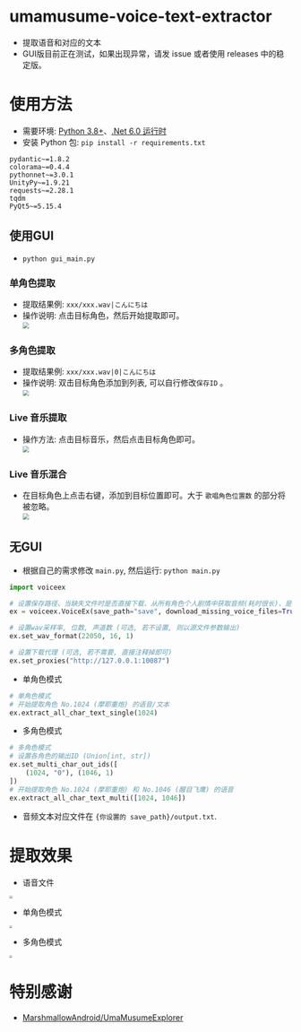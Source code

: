 # umamusume-voice-text-extractor

- 提取语音和对应的文本
- GUI版目前正在测试，如果出现异常，请发 issue 或者使用 releases 中的稳定版。



# 使用方法

- 需要环境: [Python 3.8+](https://www.python.org/downloads/)、[.Net 6.0 运行时](https://dotnet.microsoft.com/zh-cn/download/dotnet/6.0)
- 安装 Python 包: `pip install -r requirements.txt`

```
pydantic~=1.8.2
colorama~=0.4.4
pythonnet~=3.0.1
UnityPy~=1.9.21
requests~=2.28.1
tqdm
PyQt5~=5.15.4
```



## 使用GUI

- `python gui_main.py`

### 单角色提取

- 提取结果例: `xxx/xxx.wav|こんにちは`
- 操作说明: 点击目标角色，然后开始提取即可。<br><img src="img/single_zh.png" style="zoom:67%;" />



### 多角色提取

- 提取结果例: `xxx/xxx.wav|0|こんにちは`
- 操作说明: 双击目标角色添加到列表, 可以自行修改`保存ID` 。<br><img src="img/multi_zh.jpg" style="zoom:67%;" />



### Live 音乐提取

- 操作方法: 点击目标音乐，然后点击目标角色即可。<br><img src="img/music_zh.jpg" style="zoom:67%;" />



### Live 音乐混合

- 在目标角色上点击右键，添加到目标位置即可。大于 `歌唱角色位置数` 的部分将被忽略。<br><img src="img/mix_zh.jpg" style="zoom:67%;" />



## 无GUI

- 根据自己的需求修改 `main.py`, 然后运行: `python main.py`

```python
import voiceex

# 设置保存路径、当缺失文件时是否直接下载、从所有角色个人剧情中获取音频(耗时很长)、是否使用缓存(保存在"umacache"文件夹中。使用缓存可以极大提高语音文本读取速度。当游戏更新后，您需要自行删除缓存。)
ex = voiceex.VoiceEx(save_path="save", download_missing_voice_files=True, get_voice_from_all_stories=False, use_cache=True)

# 设置wav采样率, 位数, 声道数 (可选, 若不设置, 则以源文件参数输出)
ex.set_wav_format(22050, 16, 1)

# 设置下载代理 (可选, 若不需要, 直接注释掉即可)
ex.set_proxies("http://127.0.0.1:10087")
```

 - 单角色模式

```python
# 单角色模式
# 开始提取角色 No.1024 (摩耶重炮) 的语音/文本
ex.extract_all_char_text_single(1024)
```

 - 多角色模式

```python
# 多角色模式
# 设置各角色的输出ID (Union[int, str])
ex.set_multi_char_out_ids([
    (1024, "0"), (1046, 1)
])
# 开始提取角色 No.1024 (摩耶重炮) 和 No.1046 (醒目飞鹰) 的语音
ex.extract_all_char_text_multi([1024, 1046])
```


- 音频文本对应文件在 `{你设置的 save_path}/output.txt`.



# 提取效果

 - 语音文件
<img src="img/file.jpg" style="zoom:35%;" />

 - 单角色模式
<img src="img/text.jpg" style="zoom:30%;" />

 - 多角色模式
<img src="img/text_multi.jpg" style="zoom:30%;" />

# 特别感谢

- [MarshmallowAndroid/UmaMusumeExplorer](https://github.com/MarshmallowAndroid/UmaMusumeExplorer)

